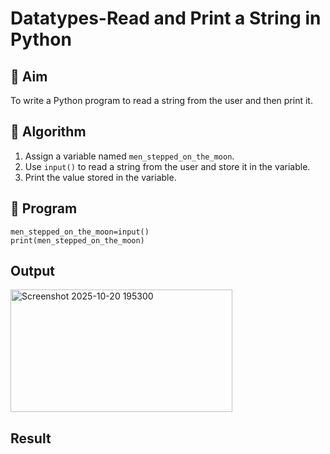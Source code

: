 # Datatypes-Read and Print a String in Python

## 🎯 Aim
To write a Python program to read a string from the user and then print it.

## 🧠 Algorithm
1. Assign a variable named `men_stepped_on_the_moon`.
2. Use `input()` to read a string from the user and store it in the variable.
3. Print the value stored in the variable.

## 🧾 Program
```
men_stepped_on_the_moon=input()
print(men_stepped_on_the_moon)
```
## Output
<img width="355" height="196" alt="Screenshot 2025-10-20 195300" src="https://github.com/user-attachments/assets/095ff540-73cb-4b5b-be07-86d381ea0a26" />

## Result
